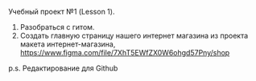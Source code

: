 Учебный проект №1 (Lesson 1). 
1) Разобраться с гитом. 
2) Создать главную страницу нашего интернет магазина из проекта макета интернет-магазина, https://www.figma.com/file/7XhT5EWfZX0W6ohgd57Pny/shop

p.s. Редактирование для Github

